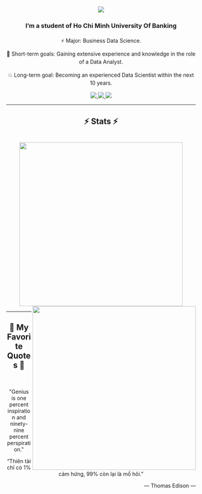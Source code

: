 <h1 align="center">
    <img src="https://readme-typing-svg.herokuapp.com/?font=Righteous&size=35&center=true&vCenter=true&width=500&height=70&duration=4000&lines=Hi+There!+👋;+I'm+Gia+Huy!;" />
</h1>
<div align="center" style="line-height: 1.5;">
    <h3>I’m a student of Ho Chi Minh University Of Banking</h3>
    <p>⚡ Major: Business Data Science.</p>
    <p>🌱 Short-term goals: Gaining extensive experience and knowledge in the role of a Data Analyst.</p>
    <p>💥 Long-term goal: Becoming an experienced Data Scientist within the next 10 years.</p>
</div>

<div align="center"> 
  <a href="mailto:nguyenngocgiahuy77@gmail.com">
    <img src="https://img.shields.io/badge/Gmail-333333?style=for-the-badge&logo=gmail&logoColor=red" />
  </a>
  <a href="https://www.linkedin.com/in/huy-nguyen-ngoc-gia-676798329/" target="_blank">
    <img src="https://img.shields.io/badge/LinkedIn-0077B5?style=for-the-badge&logo=linkedin&logoColor=white" target="_blank" />
  </a>
  <a href="https://salesp07.github.io" target="_blank">
     <img src="https://img.shields.io/badge/Portfolio-FF5722?style=for-the-badge&logo=todoist&logoColor=white" target="_blank" /> <!-- sqlite, safari, google-chrome are other good icon options -->
  </a>
</div>


<hr/>

<h2 align="center">⚡ Stats ⚡</h2>
<br>
<div align="center">
  <a href="#" title="NgNgGiaHuy">
    <img width="434" align="center" src="https://github-readme-stats.vercel.app/api/top-langs/?username=NgNgGiaHuy&hide=c%23,powershell,Mathematica,Ruby,Objective-C,Objective-C%2b%2b,Cuda&title_color=ff79c6&text_color=ffffff&icon_color=ff79c6&bg_color=282a36&langs_count=8&layout=compact&border_color=ff79c6&hide_border=true&custom_title=TSQL%20and%20Python%20Stats&theme=dracula&langs_color=bd93f9,ff79c6" />
  </a>
  <a href="#" title="NgNgGiaHuy">
    <img align="right" width="434" src="https://github-readme-stats.vercel.app/api?username=NgNgGiaHuy&show_icons=true&theme=dracula&border_color=ff79c6&hide_border=true&rank_icon=github&include_all_commits=true" />
  </a>
</div>

<hr/>
<h2 align="center">📑 My Favorite Quotes 📑</h2>
<br>

<p align="center"> "Genius is one percent inspiration and ninety-nine percent perspiration."</p>
<p align="center"> “Thiên tài chỉ có 1% cảm hứng, 99% còn lại là mồ hôi.”</p>

<p align="right">— Thomas Edison —</p>

